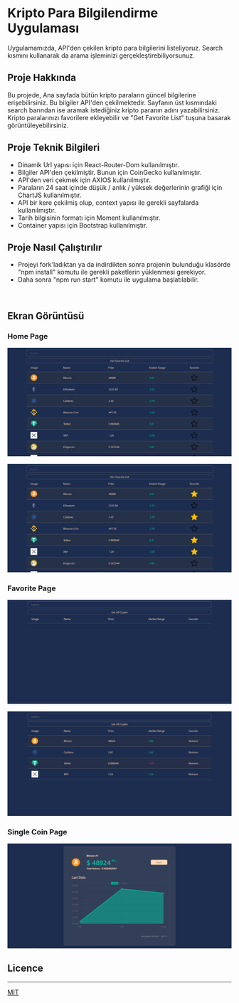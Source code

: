 # Kripto Para Bilgilendirme Uygulaması

Uygulamamızda, API'den çekilen kripto para bilgilerini listeliyoruz. Search kısmını kullanarak da arama işleminizi gerçekleştirebiliyorsunuz.

## Proje Hakkında

Bu projede, Ana sayfada bütün kripto paraların güncel bilgilerine erişebilirsiniz. Bu bilgiler API'den çekilmektedir. Sayfanın üst kısmındaki search barından ise aramak istediğiniz kripto paranın adını yazabilirsiniz. Kripto paralarınızı favorilere ekleyebilir ve "Get Favorite List" tuşuna basarak görüntüleyebilirsiniz.

## Proje Teknik Bilgileri

* Dinamik Url yapısı için React-Router-Dom kullanılmıştır.
* Bilgiler API'den çekilmiştir. Bunun için CoinGecko kullanılmıştır.
* API'den veri çekmek için AXIOS kullanılmıştır.
* Paraların 24 saat içinde düşük / anlık / yüksek değerlerinin grafiği için ChartJS kullanılmıştır.
* API bir kere çekilmiş olup, context yapısı ile gerekli sayfalarda kullanılmıştır.
* Tarih bilgisinin formatı için Moment kullanılmıştır.
* Container yapısı için Bootstrap kullanılmıştır.



## Proje Nasıl Çalıştırılır

- Projeyi fork'ladıktan ya da indirdikten sonra projenin bulunduğu klasörde "npm install" komutu ile gerekli paketlerin yüklenmesi gerekiyor.
- Daha sonra "npm run start" komutu ile uygulama başlatılabilir.

<br>

## Ekran Görüntüsü

### Home Page

<p align="center">
  <img src="readme_image/home_1.PNG" alt="Home">
</p>
<p align="center">
  <img src="readme_image/home_2.PNG" alt="Home">
</p>

### Favorite Page

<p align="center">
  <img src="readme_image/favorite_1.PNG" alt="Favorite"/>
</p>
<p align="center">
  <img src="readme_image/favorite_2.PNG" alt="Favorite"/>
</p>

### Single Coin Page

<p align="center">
  <img src="readme_image/single.PNG" alt="Single"/>
</p>


## Licence
---
[MIT](https://choosealicense.com/licenses/mit/)
